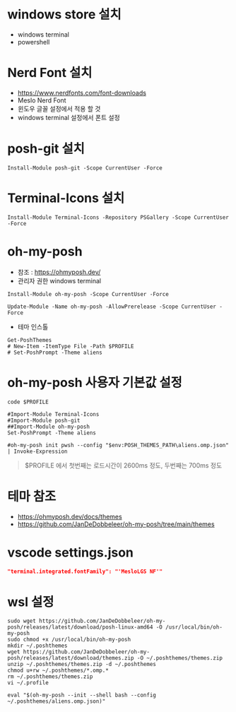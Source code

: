 # windows store 설치

- windows terminal
- powershell

# Nerd Font 설치

- https://www.nerdfonts.com/font-downloads
- Meslo Nerd Font
- 윈도우 글꼴 설정에서 적용 할 것
- windows terminal 설정에서 폰트 설정

# posh-git 설치

```console
Install-Module posh-git -Scope CurrentUser -Force
```

# Terminal-Icons 설치

```console
Install-Module Terminal-Icons -Repository PSGallery -Scope CurrentUser -Force
```

# oh-my-posh

- 참조 : https://ohmyposh.dev/
- 관리자 권한 windows terminal

```console
Install-Module oh-my-posh -Scope CurrentUser -Force
```
```console
Update-Module -Name oh-my-posh -AllowPrerelease -Scope CurrentUser -Force
```

- 테마 인스톨
```console
Get-PoshThemes
# New-Item -ItemType File -Path $PROFILE
# Set-PoshPrompt -Theme aliens
```

# oh-my-posh 사용자 기본값 설정

```console
code $PROFILE
```

```console
#Import-Module Terminal-Icons
#Import-Module posh-git
##Import-Module oh-my-posh
Set-PoshPrompt -Theme aliens

#oh-my-posh init pwsh --config "$env:POSH_THEMES_PATH\aliens.omp.json" | Invoke-Expression
```

> $PROFILE 에서 첫번째는 로드시간이 2600ms 정도, 두번째는 700ms 정도

# 테마 참조

- https://ohmyposh.dev/docs/themes
- https://github.com/JanDeDobbeleer/oh-my-posh/tree/main/themes

# vscode settings.json

```json
"terminal.integrated.fontFamily": "'MesloLGS NF'"
```

# wsl 설정

```consle
sudo wget https://github.com/JanDeDobbeleer/oh-my-posh/releases/latest/download/posh-linux-amd64 -O /usr/local/bin/oh-my-posh
sudo chmod +x /usr/local/bin/oh-my-posh
mkdir ~/.poshthemes
wget https://github.com/JanDeDobbeleer/oh-my-posh/releases/latest/download/themes.zip -O ~/.poshthemes/themes.zip
unzip ~/.poshthemes/themes.zip -d ~/.poshthemes
chmod u+rw ~/.poshthemes/*.omp.*
rm ~/.poshthemes/themes.zip
vi ~/.profile
```

```console
eval "$(oh-my-posh --init --shell bash --config ~/.poshthemes/aliens.omp.json)"
```
